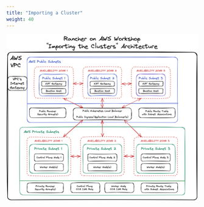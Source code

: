```yaml
---
title: "Importing a Cluster"
weight: 40
---
```


![importing-cluster-diagram](/static/images/importing-cluster-diagram.png)
